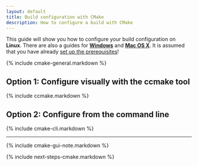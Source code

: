 ```yaml
---
layout: default
title: Build configuration with CMake
description: How to configure a build with CMake
---
```


<p class="intro">This guide will show you how to configure your build configuration on <strong>Linux</strong>. There are also a guides for <strong><a href="/win-configure-cmake">Windows</a></strong> and <strong><a href="/mac-configure-cmake">Mac OS X</a></strong>. It is assumed that you have already <a href="/prerequisites-redirect">set up the prerequisites</a>!</p>

{% include cmake-general.markdown %}

## <span class="step">Option 1:</span> Configure visually with the ccmake tool ##

{% include ccmake.markdown %}

## <span class="step">Option 2:</span> Configure from the command line ##

{% include cmake-cli.markdown %}

----

{% include cmake-gui-note.markdown %}

{% include next-steps-cmake.markdown %}
